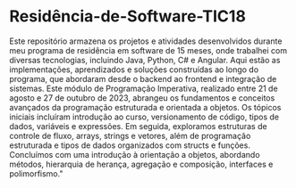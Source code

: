 # Residência-de-Software-TIC18
Este repositório armazena os projetos e atividades desenvolvidos durante meu programa de residência em software de 15 meses, onde trabalhei com diversas tecnologias, incluindo Java, Python, C# e Angular. Aqui estão as implementações, aprendizados e soluções construídas ao longo do programa, que abordaram desde o backend ao frontend e integração de sistemas.
Este módulo de Programação Imperativa, realizado entre 21 de agosto e 27 de outubro de 2023, abrangeu os fundamentos e conceitos avançados da programação estruturada e orientada a objetos. Os tópicos iniciais incluíram introdução ao curso, versionamento de código, tipos de dados, variáveis e expressões. Em seguida, exploramos estruturas de controle de fluxo, arrays, strings e vetores, além de programação estruturada e tipos de dados organizados com structs e funções. Concluímos com uma introdução à orientação a objetos, abordando métodos, hierarquia de herança, agregação e composição, interfaces e polimorfismo."
